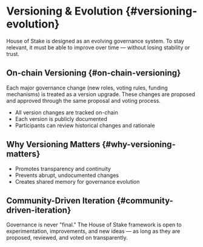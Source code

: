 # Versioning & Evolution {#versioning-evolution}

House of Stake is designed as an evolving governance system. To stay relevant, it must be able to improve over time — without losing stability or trust.

## On-chain Versioning {#on-chain-versioning}

Each major governance change (new roles, voting rules, funding mechanisms) is treated as a version upgrade.
These changes are proposed and approved through the same proposal and voting process.

- All version changes are tracked on-chain
- Each version is publicly documented
- Participants can review historical changes and rationale

## Why Versioning Matters {#why-versioning-matters}

- Promotes transparency and continuity
- Prevents abrupt, undocumented changes
- Creates shared memory for governance evolution

## Community-Driven Iteration {#community-driven-iteration}

Governance is never "final."
The House of Stake framework is open to experimentation, improvements, and new ideas — as long as they are proposed, reviewed, and voted on transparently.
